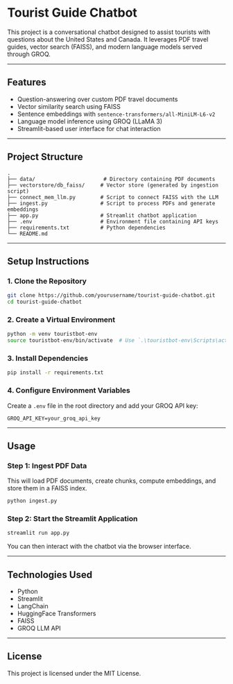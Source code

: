 # Tourist Guide Chatbot

This project is a conversational chatbot designed to assist tourists with questions about the United States and Canada. It leverages PDF travel guides, vector search (FAISS), and modern language models served through GROQ.

---

## Features

* Question-answering over custom PDF travel documents
* Vector similarity search using FAISS
* Sentence embeddings with `sentence-transformers/all-MiniLM-L6-v2`
* Language model inference using GROQ (LLaMA 3)
* Streamlit-based user interface for chat interaction

---

## Project Structure

```
.
├── data/                      # Directory containing PDF documents
├── vectorstore/db_faiss/     # Vector store (generated by ingestion script)
├── connect_mem_llm.py        # Script to connect FAISS with the LLM
├── ingest.py                 # Script to process PDFs and generate embeddings
├── app.py                    # Streamlit chatbot application
├── .env                      # Environment file containing API keys
├── requirements.txt          # Python dependencies
└── README.md
```

---

## Setup Instructions

### 1. Clone the Repository

```bash
git clone https://github.com/yourusername/tourist-guide-chatbot.git
cd tourist-guide-chatbot
```

### 2. Create a Virtual Environment

```bash
python -m venv touristbot-env
source touristbot-env/bin/activate  # Use `.\touristbot-env\Scripts\activate` on Windows
```

### 3. Install Dependencies

```bash
pip install -r requirements.txt
```

### 4. Configure Environment Variables

Create a `.env` file in the root directory and add your GROQ API key:

```
GROQ_API_KEY=your_groq_api_key
```

---

## Usage

### Step 1: Ingest PDF Data

This will load PDF documents, create chunks, compute embeddings, and store them in a FAISS index.

```bash
python ingest.py
```

### Step 2: Start the Streamlit Application

```bash
streamlit run app.py
```

You can then interact with the chatbot via the browser interface.

---

## Technologies Used

* Python
* Streamlit
* LangChain
* HuggingFace Transformers
* FAISS
* GROQ LLM API

---

## License

This project is licensed under the MIT License.

